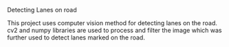 Detecting Lanes on road

This project uses computer vision method for detecting lanes on the road. cv2 and numpy libraries are used to process and filter the image which was further used to detect lanes marked on the road.
